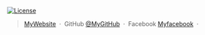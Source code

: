 [![License](https://img.shields.io/badge/License-Apache%202.0-blue.svg)](https://opensource.org/licenses/Apache-2.0)
> [MyWebsite](myprogress.tk/) &nbsp;&middot;&nbsp;
> GitHub [@MyGitHub](https://github.com/it5-j05h) &nbsp;&middot;&nbsp;
> Facebook [Myfacebook](https://www.facebook.com/rogers2105/) &nbsp;&middot;&nbsp;